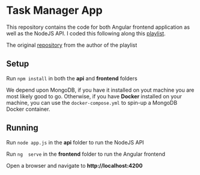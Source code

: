 # Task Manager App

This repository contains the code for both Angular frontend application as well as the NodeJS API.
I coded this following along this [playlist](https://www.youtube.com/playlist?list=PLIjdNHWULhPSZFDzQU6AnbVQNNo1NTRpd).

The original [repository](https://github.com/Devstackr/task-manager-mean-stack) from the author of the playlist

## Setup

Run `npm install` in both the **api** and **frontend** folders

We depend upon MongoDB, if you have it installed on yout machine you are most likely good to go. Otherwise, if you have **Docker** installed on your machine, you can use the `docker-compose.yml` to spin-up a MongoDB Docker container.

## Running

Run `node app.js` in the **api** folder to run the NodeJS API

Run `ng  serve` in the **frontend** folder to run the Angular frontend

Open a browser and navigate to **http://localhost:4200**

